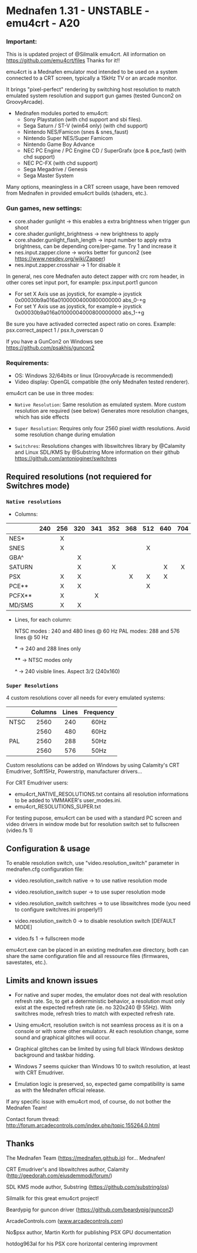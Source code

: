 # **Mednafen 1.31 - UNSTABLE - emu4crt - A20**

### Important: 
This is is updated project of @Silmalik emu4crt. All information on https://github.com/emu4crt/files Thanks for it!!

emu4crt is a Mednafen emulator mod intended to be used on a system connected to a CRT screen, typically a 15kHz TV or an arcade monitor.

It brings "pixel-perfect" rendering by switching host resolution to match emulated system resolution and support gun games (tested Guncon2 on GroovyArcade).

* Mednafen modules ported to emu4crt: 
  * Sony Playstation (with chd support and sbi files).   
  * Sega Saturn / ST-V (win64 only) (with chd support)
  * Nintendo NES/Famicon (snes & snes_faust)
  * Nintendo Super NES/Super Famicom
  * Nintendo Game Boy Advance 
  * NEC PC Engine / PC Engine CD / SuperGrafx (pce & pce_fast) (with chd support)
  * NEC PC-FX (with chd support)
  * Sega Megadrive / Genesis
  * Sega Master System

Many options, meaningless in a CRT screen usage, have been removed from Mednafen in provided emu4crt builds (shaders, etc.).

### Gun games, new settings: 
  * core.shader gunlight -> this enables a extra brightness when trigger gun shoot
  * core.shader.gunlight_brightness -> new brightness to apply
  * core.shader.gunlight_flash_length -> input number to apply extra brightness, can be depending core/per-game. Try 1 and increase it
  * nes.input.zapper.clone -> works better for guncon2 (see https://www.nesdev.org/wiki/Zapper)
  * nes.input.zapper.crosshair -> 1 for disable it

In general, nes core Mednafen auto detect zapper with crc rom header, in other cores set input port, for example: psx.input.port1 guncon
  * For set X Axis use as joystick, for example-> joystick 0x00030b9a016a01000004000800000000 abs_0-+g
  * For set Y Axis use as joystick, for example-> joystick 0x00030b9a016a01000004000800000000 abs_1-+g
  
  Be sure you have activaded corrected aspect ratio on cores. Example: psx.correct_aspect 1 / psx.h_overscan 0
  
  If you have a GunCon2 on Windows see https://github.com/psakhis/guncon2

### Requirements: 

  * OS: Windows 32/64bits or linux (GroovyArcade is recommended)
  * Video display: OpenGL compatible (the only Mednafen tested renderer).
  
emu4crt can be use in three modes:

* `Native Resolution`: Same resolution as emulated system.
   More custom resolution are required (see below)
   Generates more resolution changes, which has side effects

* `Super Resolution`: Requires only four 2560 pixel width resolutions.
   Avoid some resolution change during emulation

* `Switchres`: Resolutions changes with libswitchres library by @Calamity and Linux SDL/KMS by @Substring 
  More information on their github https://github.com/antonioginer/switchres 

## Required resolutions (not requiered for Switchres mode)

### `Native resolutions`

* Columns:
  
|       |240|256|320|341|352|368|512|640|704|
|:------|:-:|:-:|:-:|:-:|:-:|:-:|:-:|:-:|:-:|
|NES*   |   | X |   |   |   |   |   |   |   |
|SNES   |   | X |   |   |   |   | X |   |   |
|GBA^   |   |   | X |   |   |   |   |   |   |
|SATURN |   |   | X |   | X |   |   | X | X |
|PSX    |   | X | X |   |   | X | X | X |   |
|PCE**  |   | X | X |   |   |   | X |   |   |
|PCFX** |   | X |   | X |   |   |   |   |   |
|MD/SMS |   | X | X |   |   |   |   |   |   |

* Lines, for each column:

   NTSC modes : 240 and 480 lines @ 60 Hz 
   PAL modes: 288 and 576 lines @ 50 Hz

   __*__ -> 240 and 288 lines only

   __**__ -> NTSC modes only
   
   __^__ -> 240 visible lines. Aspect 3/2 (240x160)

### `Super Resolutions`

   4 custom resolutions cover all needs for every emulated systems:

|      | Columns  |  Lines    |  Frequency  |
|:-----| :------: | :-------: | :---------: |
| NTSC |   2560   |  240      |     60Hz    |
|      |   2560   |  480      |     60Hz    |
| PAL  |   2560   |  288      |     50Hz    |
|      |   2560   |  576      |     50Hz    |

Custom resolutions can be added on Windows by using Calamity's CRT Emudriver, Soft15Hz, Powerstrip, manufacturer drivers...

For CRT Emudriver users:
 * emu4crt_NATIVE_RESOLUTIONS.txt contains all resolution informations to be added to VMMAKER's user_modes.ini.
 * emu4crt_RESOLUTIONS_SUPER.txt

For testing pupose, emu4crt can be used with a standard PC screen and video drivers in window mode but for resolution switch set to fullscreen (video.fs 1)

## Configuration & usage

To enable resolution switch, use "video.resolution_switch" parameter in mednafen.cfg configuration file:

* video.resolution_switch native -> to use native resolution mode
* video.resolution_switch super  -> to use super resolution mode
* video.resolution_switch switchres -> to use libswitchres mode (you need to configure switchres.ini properly!!)
* video.resolution_switch 0 -> to disable resolution switch [DEFAULT MODE]

* video.fs 1 -> fullscreen mode

emu4crt.exe can be placed in an existing mednafen.exe directory, both can share the same configuration file and all ressource files (firmwares, savestates, etc.).

## Limits and known issues

- For native and super modes, the emulator does not deal with resolution refresh rate. So, to get a deterministic behavior, a resolution must only exist at the expected refresh rate (ie. no 320x240 @ 55Hz). With switchres mode, refresh tries to match with expected refresh rate.
  
- Using emu4crt, resolution switch is not seamless process as it is on a console or with some other emulators. At each resolution change, some sound and graphical glitches will occur. 
  
- Graphical glitches can be limited by using full black Windows desktop background and taskbar hidding. 
  
- Windows 7 seems quicker than Windows 10 to switch resolution, at least with CRT Emudriver.
  
- Emulation logic is preserved, so, expected game compatibility is same as with the Mednafen official release.
  
If any specific issue with emu4crt mod, of course, do not bother the Mednafen Team!

Contact forum thread:
http://forum.arcadecontrols.com/index.php/topic,155264.0.html

## Thanks

The Mednafen Team (https://mednafen.github.io)  for... Mednafen!

CRT Emudriver's and libswitchres author, Calamity (http://geedorah.com/eiusdemmodi/forum/)

SDL KMS mode author, Substring (https://github.com/substring/os)

Silmalik for this great emu4crt project!

Beardypig for guncon driver (https://github.com/beardypig/guncon2)

ArcadeControls.com (www.arcadecontrols.com)

No$psx author, Martin Korth for publishing PSX GPU documentation

hotdog963al for his PSX core horizontal centering improvment
